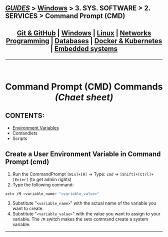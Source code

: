 ## [_GUIDES_][1] > [Windows][3]  > 3. SYS. SOFTWARE > 2. SERVICES > **Command Prompt (CMD)**

## <p align=center>[Git & GitHub][2] | [Windows][3] | [Linux][4] | [Networks][5] <br/> [Programming][6] | [Databases][7] | [Docker & Kubernetes][8] | [Embedded systems][9] </p>

<!--
* [_GUIDES_][1]
* [Git & GitHub][2]
* [Windows][3]
* [Linux][4]
* [Networks][5]
* [Programming][6]
* [Databases][7]
* [Docker & Kubernetes][8]
* [Embedded systems][9]
-->

[1]: ../../../../../../README.md
[2]: ../../../../../001_Git_and_GitHub_/Git_And_GitHub.md
[3]: ../../../../Windows.md
[4]: ../../../../../003_Linux_(Unix)_/Linux_(Unix).md
[5]: ../../../../../004_Networks_/Networks.md
[6]: ../../../../../005_Programming_languages_/Programming.md
[7]: ../../../../../006_Databases_/Databases.md
[8]: ../../../../../007_Docker_and_Kubernetes_/Docker_and_Kubernates.md
[9]: ../../../../../008_Embedded_systems_/Embedded_systems.md

--- 
<br/>
<!-- ---------------------------------- * Navigation * ---------------------------------- -->

# <p align=center><b>Command Prompt (CMD) Commands</b> <i>(Chaet sheet)</i></p>

## CONTENTS:
* [Environment Variables][EnvVari]
* Comandlets
* Scripts

## Create a User Environment Variable in Command Prompt (cmd)
1. Run the CommandPrompt `[Win]+[R]` -> Type: *`cmd`* -> `[Shift]+[Ctrl]+[Enter]` (to get admin rights)
2. Type the following command:

```bash
setx /M <variable_name> "<variable_value>"
```

3. Substitute "`<variable_name>`" with the actual name of the variable you want to create.
4. Substitute "`<variable_value>`" with the value you want to assign to your variable.
The `/M` switch makes the setx command create a system variable.

<!--
* [Environment Variables][EnvVari]
-->

[EnvVari]: ../../3_EnvironmentVariables_/read/EnvironmentVariables.md


<!--Done!--> 

---
<br/>
